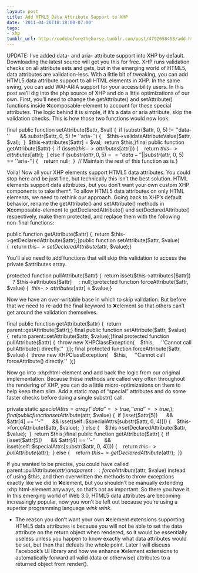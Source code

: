 ```yaml
---
layout: post
title: Add HTML5 Data Attribute Support to XHP
date: '2011-04-20T18:18:00-07:00'
tags:
- xhp
tumblr_url: http://codebeforethehorse.tumblr.com/post/4792658458/add-html5-data-attribute-support-to-xhp
---
```

UPDATE: I’ve added data- and aria- attribute support into XHP by default. Downloading the latest source will get you this for free.
XHP runs validation checks on all attribute sets and gets, but in the emerging world of HTML5, data attributes are validation-less. With a little bit of tweaking, you can add HTML5 data attribute support to all HTML elements in XHP. In the same swing, you can add WAI-ARIA support for your accessibility users. In this post we’ll dig into the php source of XHP and do a little optimizations of our own.
First, you’ll need to change the getAttribute() and setAttribute() functions inside :x:composable-element to account for these special attributes. The logic behind it is simple, if it’s a data or aria attribute, skip the validation checks. This is how those two functions would now look:


final public function setAttribute($attr, $val) {  if (substr($attr, 0, 5) != ''data-''       && substr($attr, 0, 5) != ''aria-'') {    $this->validateAttributeValue($attr, $val);  }  $this->attributes[$attr] = $val;  return $this;}final public function getAttribute($attr) {  if (isset($this->attributes[$attr])) {    return $this->attributes[$attr];  } else if (substr($attr, 0, 5) == ''data-''             || substr($attr, 0, 5) == ''aria-'') {    return null;  }  // Maintain the rest of this function as is.} 


Voila! Now all your XHP elements support HTML5 data attributes. You could stop here and be just fine, but technically this isn’t the best solution. HTML elements support data attributes, but you don’t want your own custom XHP components to take them*. To allow HTML5 data attributes on only HTML elements, we need to rethink our approach. Going back to XHP’s default behavior, rename the getAttribute() and setAttribute() methods in :x:composable-element to getDeclaredAttribute() and setDeclaredAttribute() respectively, make them protected, and replace them with the following non-final functions:


public function getAttribute($attr) {  return $this->getDeclaredAttribute($attr);}public function setAttribute($attr, $value) {  return $this->setDeclaredAttribute($attr, $value);} 


You’ll also need to add functions that will skip this validation to access the private $attributes array.


protected function pullAttribute($attr) {  return isset($this->attributes[$attr])     ? $this->attributes[$attr]     : null;}protected function forceAttribute($attr, $value) {  $this->attributes[$attr] = $value;} 


Now we have an over-writable base in which to skip validation. But before that we need to re-add the final keyword to :x:element so that others can’t get around the validation themselves.


final public function getAttribute($attr) {  return parent::getAttribute($attr);} final public function setAttribute($attr, $value) {  return parent::setAttribute($attr, $value);}final protected function pullAttribute($attr) {  throw new XHPClassException(    $this,     ''Cannot call pullAttribute() directly.''  );}; final protected function forceAttribute($attr, $value) {  throw new XHPClassException(    $this,     ''Cannot call forceAttribute() directly.''  );}


Now go into :xhp:html-element and add back the logic from our original implementation. Because these methods are called very often throughout the rendering of XHP, you can do a little micro-optimizations on them to help keep them slim. Add a static map of “special” attributes and do some faster checks before doing a single substr() call.


private static $specialAttrs = array(  ''data'' => true,   ''aria'' => true,);final public function setAttribute($attr, $value) {  if (isset($attr[5])      && $attr[4] == ''-''      && isset(self::$specialAttrs[substr($attr, 0, 4)])) {    $this->forceAttribute($attr, $value);  } else {    $this->setDeclaredAttribute($attr, $value);  }  return $this;}final public function getAttribute($attr) {  if (isset($attr[5])      && $attr[4] == ''-''      && isset(self::$specialAttrs[substr($attr, 0, 4)])) {    return $this->pullAttribute($attr);  } else {    return $this->getDeclaredAttribute($attr);  }}


If you wanted to be precise, you could have called parent::pullAttribute($attr) and parent::forceAttribute($attr, $value) instead of using $this, and then overwritten the methods to throw exceptions exactly like we did in :x:element, but you shouldn’t be manually extending :xhp:html-element anyways, so that’s not as important.
So there you have it. In this emerging world of Web 3.0, HTML5 data attributes are becoming increasingly popular, now you won’t be left out because you’re using a superior programming language *wink wink*.
* The reason you don’t want your own :x:element extensions supporting HTML5 data attributes is because you will not be able to set the data attribute on the return object when rendered, so it would be essentially useless unless you happen to know exactly what data attributes would be set, but then that defeats the whole point. Later I will discuss Facebook’s UI library and how we enhance :x:element extensions to automatically forward all valid (data or otherwise) attributes to a returned object from render().
